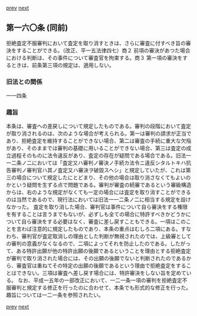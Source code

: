 [prev](/specific\markdowns\特許法\223_Mp-Ch_6-At_159.md)
[next](/specific\markdowns\特許法\225_Mp-Ch_6-At_161.md)
## 第一六〇条 (同前)
拒絶査定不服審判において査定を取り消すときは、さらに審査に付すべき旨の審決をすることができる。（改正、平一五法律四七）商２ 前項の審決があつた場合における判断は、その事件について審査官を拘束する。商３ 第一項の審決をするときは、前条第三項の規定は、適用しない。

### 旧法との関係
一一四条

### 趣旨
本条は、審査への差戻しについて規定したものである。審判の段階において査定が取り消されるのは、次のような場合が考えられる。第一は審判の請求が正当であり、拒絶査定を維持することができない場合、第二は審査の手続に重大な欠陥があり、そのままでは審判の基礎に用いることができない場合、第三は査定の成立過程そのものに法令違反があり、査定の存在が疑問である場合である。旧法一一二条ノ二においては「査定又ハ審判ノ審決ノ手続カ法令ニ違反シタルトキハ抗告審判ノ審判官ハ其ノ査定又ハ審決ヲ破毀スヘシ」と規定していたが、これは第三の場合について規定したにとどまり、その他の場合は取り消さなくてもよいのかという疑問を生ずる点で問題である。審判が審査の続審であるという審級構造からは、右のような規定がなくても一定の場合には査定を取り消すことができるのは当然であるので、現行法においては旧法一一二条ノ二に相当する規定を設けなかった。
査定を取り消した場合、審判官は事件について自ら審決をする権限を有することは言うまでもないが、必ずしも全ての場合に特許すべきかどうかについて自ら審決をする必要はなく、審査に差し戻すこともできる。一項はこのことを言わば注意的に規定したものであり、本条の重点はむしろ二項にある。すなわち、審判官が査定取消しの理由とした判断が無視されたのでは、上級審としての審判の意義がなくなるので、二項によってそれを防止したのである。したがって、ある特許出願が他の特許出願の後願であるということを理由とする拒絶査定が審判で取り消された場合には、その出願の後願でないと判断されたのであるから、審査官は重ねてその特定の出願の後願であるという理由で拒絶査定をすることはできない。三項は審査へ差し戻す場合には、特許審決をしない旨を定めている。
なお、平成一五年の一部改正において、一二一条一項の審判を拒絶査定不服審判と規定する修正を行ったのに合わせて、本条でも形式的な修正を行った。趣旨については一二一条を参照されたい。

[prev](/specific\markdowns\特許法\223_Mp-Ch_6-At_159.md)
[next](/specific\markdowns\特許法\225_Mp-Ch_6-At_161.md)